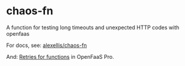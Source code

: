 # chaos-fn

A function for testing long timeouts and unexpected HTTP codes with openfaas

For docs, see: [alexellis/chaos-fn](https://github.com/alexellis/chaos-fn)

And: [Retries for functions](https://docs.openfaas.com/openfaas-pro/retries/) in OpenFaaS Pro.


